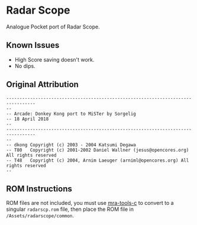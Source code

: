 # Radar Scope

Analogue Pocket port of Radar Scope.

## Known Issues

* High Score saving doesn't work.
* No dips.

## Original Attribution

```
---------------------------------------------------------------------------------
-- 
-- Arcade: Donkey Kong port to MiSTer by Sorgelig
-- 18 April 2018
-- 
---------------------------------------------------------------------------------
-- 
-- dkong Copyright (c) 2003 - 2004 Katsumi Degawa
-- T80   Copyright (c) 2001-2002 Daniel Wallner (jesus@opencores.org) All rights reserved
-- T48   Copyright (c) 2004, Arnim Laeuger (arniml@opencores.org) All rights reserved
-- 
```

## ROM Instructions

ROM files are not included, you must use [mra-tools-c](https://github.com/sebdel/mra-tools-c/) to convert to a singular `radarscp.rom` file, then place the ROM file in `/Assets/radarscope/common`.
